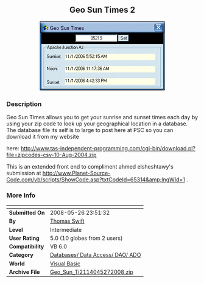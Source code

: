 ﻿<div align="center">

## Geo Sun Times 2

<img src="PIC2006111911449993.gif">
</div>

### Description

Geo Sun Times allows you to get your sunrise and sunset times each day by using your zip code to look up your geographical location in a database. The database file its self is to large to post here at PSC so you can download it from my website

here: http://www.tas-independent-programming.com/cgi-bin/download.pl?file=zipcodes-csv-10-Aug-2004.zip

This is an extended front end to compliment ahmed elsheshtawy's submission at http://www.Planet-Source-Code.com/vb/scripts/ShowCode.asp?txtCodeId=65314&amp;lngWId=1 .
 
### More Info
 


<span>             |<span>
---                |---
**Submitted On**   |2008-05-26 23:51:32
**By**             |[Thomas Swift](https://github.com/Planet-Source-Code/PSCIndex/blob/master/ByAuthor/thomas-swift.md)
**Level**          |Intermediate
**User Rating**    |5.0 (10 globes from 2 users)
**Compatibility**  |VB 6\.0
**Category**       |[Databases/ Data Access/ DAO/ ADO](https://github.com/Planet-Source-Code/PSCIndex/blob/master/ByCategory/databases-data-access-dao-ado__1-6.md)
**World**          |[Visual Basic](https://github.com/Planet-Source-Code/PSCIndex/blob/master/ByWorld/visual-basic.md)
**Archive File**   |[Geo\_Sun\_Ti2114045272008\.zip](https://github.com/Planet-Source-Code/thomas-swift-geo-sun-times-2__1-66949/archive/master.zip)








